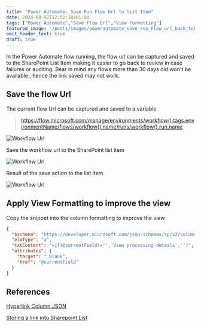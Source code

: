 ```yaml
---
title: "Power Automate: Save Run Flow Url to list Item"
date: 2024-08-07T12:52:18+01:00
tags: ["Power Automate","Save Flow Url","View Formatting"]
featured_image: '/posts/images/powerautomate_save_run_Flow_url_back_toListitem_on_error/ErrorflowUrl.png'
omit_header_text: true
draft: true
---
```


In the Power Automate flow running, the flow url can be captured and saved to the SharePoint List Item making it easier to go back to review in case failures or auditing. Bear in mind any flows more than 30 days old won't be available , hence the link saved may not work.

## Save the flow Url

The current flow Url can be captured and saved to a variable

> https://flow.microsoft.com/manage/environments/workflow().tags.environmentName/flows/workflow().name/runs/workflow().run.name

![Workflow Url](../images/powerautomate_save_run_Flow_url_back_toListitem_on_error/ErrorflowUrl.png)

Save the workflow url to the SharePoint list item

![Workflow Url](../images/powerautomate_save_run_Flow_url_back_toListitem_on_error/Update_To_Error.png)

Result of the save action to the list item

![Workflow Url](../images/powerautomate_save_run_Flow_url_back_toListitem_on_error/link_column.png)

## Apply View Formatting to improve the view

Copy the snippet into the column formatting to improve the view

```json
{
  "$schema": "https://developer.microsoft.com/json-schemas/sp/v2/column-formatting.schema.json",
  "elmType": "a",
  "txtContent": "=if(@currentField!='','View processing details','')",
  "attributes": {
    "target": "_blank",
    "href": "@currentField"
  }
}
```

## References

[Hyperlink Column JSON](https://tomriha.com/how-to-update-sharepoint-hyperlink-column-in-power-automate/)

[Storing a link into Sharepoint List](https://powerusers.microsoft.com/t5/Building-Flows/Storing-a-link-into-Sharepoint-List-Hyperlink-Column/m-p/1636264#M181989) 